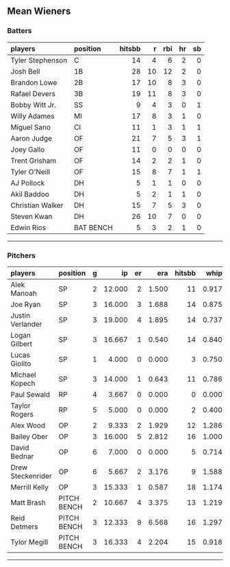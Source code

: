 ## Mean Wieners

### Batters

 
|players          |position  | hitsbb|  r| rbi| hr| sb| 
|:----------------|:---------|------:|--:|---:|--:|--:| 
|Tyler Stephenson |C         |     14|  4|   6|  2|  0| 
|Josh Bell        |1B        |     28| 10|  12|  2|  0| 
|Brandon Lowe     |2B        |     17| 10|   8|  3|  0| 
|Rafael Devers    |3B        |     19| 11|   8|  3|  0| 
|Bobby Witt Jr.   |SS        |      9|  4|   3|  0|  1| 
|Willy Adames     |MI        |     17|  8|   3|  1|  0| 
|Miguel Sano      |CI        |     11|  1|   3|  1|  1| 
|Aaron Judge      |OF        |     21|  7|   5|  3|  1| 
|Joey Gallo       |OF        |     11|  0|   0|  0|  0| 
|Trent Grisham    |OF        |     14|  2|   2|  1|  0| 
|Tyler O'Neill    |OF        |     15|  8|   7|  1|  1| 
|AJ Pollock       |DH        |      5|  1|   1|  0|  0| 
|Akil Baddoo      |DH        |      5|  2|   1|  1|  0| 
|Christian Walker |DH        |     15|  7|   5|  3|  0| 
|Steven Kwan      |DH        |     26| 10|   7|  0|  0| 
|Edwin Rios       |BAT BENCH |      5|  3|   2|  1|  0| 

* * *

### Pitchers

 
|players           |position    |  g|     ip| er|   era| hitsbb|  whip| so|  w| sv| 
|:-----------------|:-----------|--:|------:|--:|-----:|------:|-----:|--:|--:|--:| 
|Alek Manoah       |SP          |  2| 12.000|  2| 1.500|     11| 0.917| 13|  2|  0| 
|Joe Ryan          |SP          |  3| 16.000|  3| 1.688|     14| 0.875| 16|  2|  0| 
|Justin Verlander  |SP          |  3| 19.000|  4| 1.895|     14| 0.737| 20|  1|  0| 
|Logan Gilbert     |SP          |  3| 16.667|  1| 0.540|     14| 0.840| 15|  2|  0| 
|Lucas Giolito     |SP          |  1|  4.000|  0| 0.000|      3| 0.750|  6|  0|  0| 
|Michael Kopech    |SP          |  3| 14.000|  1| 0.643|     11| 0.786| 15|  0|  0| 
|Paul Sewald       |RP          |  4|  3.667|  0| 0.000|      0| 0.000|  3|  0|  0| 
|Taylor Rogers     |RP          |  5|  5.000|  0| 0.000|      2| 0.400|  5|  0|  5| 
|Alex Wood         |OP          |  2|  9.333|  2| 1.929|     12| 1.286| 11|  1|  0| 
|Bailey Ober       |OP          |  3| 16.000|  5| 2.812|     16| 1.000| 13|  1|  0| 
|David Bednar      |OP          |  6|  7.000|  0| 0.000|      5| 0.714|  9|  0|  1| 
|Drew Steckenrider |OP          |  6|  5.667|  2| 3.176|      9| 1.588|  3|  0|  1| 
|Merrill Kelly     |OP          |  3| 15.333|  1| 0.587|     18| 1.174| 18|  1|  0| 
|Matt Brash        |PITCH BENCH |  2| 10.667|  4| 3.375|     13| 1.219| 11|  1|  0| 
|Reid Detmers      |PITCH BENCH |  3| 12.333|  9| 6.568|     16| 1.297| 12|  0|  0| 
|Tylor Megill      |PITCH BENCH |  3| 16.333|  4| 2.204|     15| 0.918| 15|  2|  0| 


* * *


